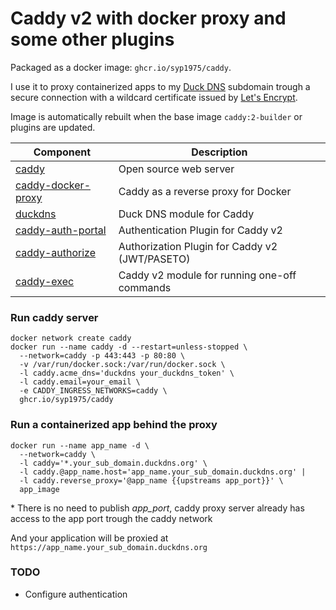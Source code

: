 # Caddy v2 with docker proxy and some other plugins
Packaged as a docker image: `ghcr.io/syp1975/caddy`.

I use it to proxy containerized apps to my [Duck DNS](https://www.duckdns.org) subdomain trough a secure connection with a wildcard certificate issued by [Let's Encrypt](https://letsencrypt.org).

Image is automatically rebuilt when the base image `caddy:2-builder` or plugins are updated.

|Component|Description|
|---|---|
|[caddy](https://caddyserver.com)|Open source web server|
|[caddy-docker-proxy](https://github.com/lucaslorentz/caddy-docker-proxy)|Caddy as a reverse proxy for Docker|
|[duckdns](https://github.com/caddy-dns/duckdns)|Duck DNS module for Caddy|
|[caddy-auth-portal](https://github.com/greenpau/caddy-auth-portal)|Authentication Plugin for Caddy v2|
|[caddy-authorize](https://github.com/greenpau/caddy-authorize)|Authorization Plugin for Caddy v2 (JWT/PASETO)|
|[caddy-exec](https://github.com/abiosoft/caddy-exec)|Caddy v2 module for running one-off commands|

### Run caddy server
```
docker network create caddy
docker run --name caddy -d --restart=unless-stopped \
  --network=caddy -p 443:443 -p 80:80 \
  -v /var/run/docker.sock:/var/run/docker.sock \
  -l caddy.acme_dns='duckdns your_duckdns_token' \
  -l caddy.email=your_email \
  -e CADDY_INGRESS_NETWORKS=caddy \
  ghcr.io/syp1975/caddy
```

### Run a containerized app behind the proxy
```
docker run --name app_name -d \
  --network=caddy \
  -l caddy='*.your_sub_domain.duckdns.org' \
  -l caddy.@app_name.host='app_name.your_sub_domain.duckdns.org' |
  -l caddy.reverse_proxy='@app_name {{upstreams app_port}}' \
  app_image
```
\* There is no need to publish *app_port*, caddy proxy server already has access to the app port trough the caddy network

And your application will be proxied at `https://app_name.your_sub_domain.duckdns.org`

### TODO
- Configure authentication
